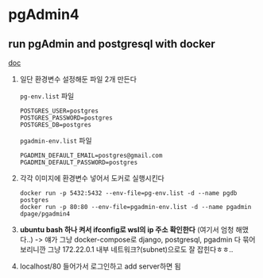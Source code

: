 # pgAdmin4

## run pgAdmin and postgresql with docker
[doc](https://www.pgadmin.org/docs/pgadmin4/latest/container_deployment.html)

1. 일단 환경변수 설정해둔 파일 2개 만든다 <br>

    `pg-env.list` 파일

    ```
    POSTGRES_USER=postgres
    POSTGRES_PASSWORD=postgres
    POSTGRES_DB=postgres
    ```

    `pgadmin-env.list` 파일
    ```
    PGADMIN_DEFAULT_EMAIL=postgres@gmail.com
    PGADMIN_DEFAULT_PASSWORD=postgres
    ```

2. 각각 이미지에 환경변수 넣어서 도커로 실행시킨다 
    ```
    docker run -p 5432:5432 --env-file=pg-env.list -d --name pgdb postgres
    docker run -p 80:80 --env-file=pgadmin-env.list -d --name pgadmin dpage/pgadmin4
    ```

3. **ubuntu bash 하나 켜서 ifconfig로 wsl의 ip 주소 확인한다** (여기서 엄청 해맸다..)
    -> 얘가 그냥 docker-compose로 django, postgresql, pgadmin 다 묶어보리니깐 그냥 172.22.0.1 내부 네트워크?(subnet)으로도 잘 잡힌다ㅎㅎ..
4. localhost/80 들어가서 로그인하고 add server하면 됨
